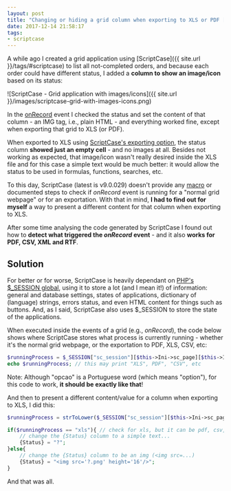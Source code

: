 ```yaml
---
layout: post
title: "Changing or hiding a grid column when exporting to XLS or PDF [Scriptcase]"
date: 2017-12-14 21:58:17
tags:
- scriptcase
---
```


A while ago I created a grid application using [ScriptCase]({{ site.url }}/tags/#scriptcase) to list all not-completed orders, and because each order could have different status, I added a **column to show an image/icon** based on its status:

![ScriptCase - Grid application with images/icons]({{ site.url }}/images/scriptcase-grid-with-images-icons.png)

In the [onRecord](http://www.scriptcase.net/docs/en_us/v9/manual/06-applications/02-grid-application/17-grid-events/index.html#onrecord) event I checked the status and set the content of that column - an IMG tag, i.e., plain HTML - and everything worked fine, except when exporting that grid to XLS (or PDF).

When exported to XLS using [ScriptCase's exporting option](http://www.scriptcase.net/docs/en_us/v9/manual/06-applications/02-grid-application/06-export-settings/), the status column **showed just an empty cell** - and no images at all. Besides not working as expected, that image/icon wasn't really desired inside the XLS file and for this case a simple text would be much better: it would allow the status to be used in formulas, functions, searches, etc.

To this day, ScriptCase (latest is v9.0.029) doesn't provide any [macro](http://www.scriptcase.net/docs/en_us/v9/manual/14-macros/01-general-view/) or documented steps to check if *onRecord* event is running for a "normal grid webpage" or for an exportation. With that in mind, **I had to find out for myself** a way to present a different content for that column when exporting to XLS.

After some time analysing the code generated by ScriptCase I found out how to **detect what triggered the *onRecord* event** - and it also **works for PDF, CSV, XML and RTF**.

## Solution

For better or for worse, ScriptCase is heavily dependant on [PHP's $_SESSION global](http://blog.andersonmamede.com.br/php-session-behind-the-scenes/), using it to store a lot (and I mean it!) of information: general and database settings, states of applications, dictionary of (language) strings, errors status, and even HTML content for things such as buttons. And, as I said, ScriptCase also uses $_SESSION to store the state of the applications.

When executed inside the events of a grid (e.g., *onRecord*), the code below shows where ScriptCase stores what process is currently running - whether it's the normal grid webpage, or the exportation to PDF, XLS, CSV, etc:

```php
$runningProcess = $_SESSION["sc_session"][$this->Ini->sc_page][$this->Ini->nm_cod_apl]["opcao"];
echo $runningProcess; // this may print "XLS", PDF", "CSV", etc
```

Note: Although "opcao" is a Portuguese word (which means "option"), for this code to work, **it should be exactly like that**!

And then to present a different content/value for a column when exporting to XLS, I did this:

```php
$runningProcess = strToLower($_SESSION["sc_session"][$this->Ini->sc_page][$this->Ini->nm_cod_apl]["opcao"]);

if($runningProcess == "xls"){ // check for xls, but it can be pdf, csv, etc
	// change the {Status} column to a simple text...
	{Status} = "?";
}else{
	// change the {Status} column to be an img (<img src=...)
	{Status} = "<img src='?.png' height='16'/>";
}
```

And that was all.